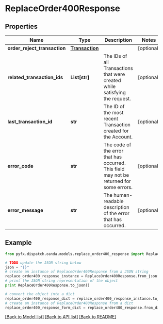 # ReplaceOrder400Response


## Properties
Name | Type | Description | Notes
------------ | ------------- | ------------- | -------------
**order_reject_transaction** | [**Transaction**](Transaction.md) |  | [optional] 
**related_transaction_ids** | **List[str]** | The IDs of all Transactions that were created while satisfying the request. | [optional] 
**last_transaction_id** | **str** | The ID of the most recent Transaction created for the Account. | [optional] 
**error_code** | **str** | The code of the error that has occurred. This field may not be returned for some errors. | [optional] 
**error_message** | **str** | The human-readable description of the error that has occurred. | [optional] 

## Example

```python
from pyfx.dispatch.oanda.models.replace_order400_response import ReplaceOrder400Response

# TODO update the JSON string below
json = "{}"
# create an instance of ReplaceOrder400Response from a JSON string
replace_order400_response_instance = ReplaceOrder400Response.from_json(json)
# print the JSON string representation of the object
print ReplaceOrder400Response.to_json()

# convert the object into a dict
replace_order400_response_dict = replace_order400_response_instance.to_dict()
# create an instance of ReplaceOrder400Response from a dict
replace_order400_response_form_dict = replace_order400_response.from_dict(replace_order400_response_dict)
```
[[Back to Model list]](../README.md#documentation-for-models) [[Back to API list]](../README.md#documentation-for-api-endpoints) [[Back to README]](../README.md)


